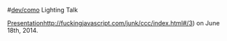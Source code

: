 #[dev/como](http://devcomo.com/) Lighting Talk

[Presentation]([)http://fuckingjavascript.com/junk/ccc/index.html#/3) on June 18th, 2014.